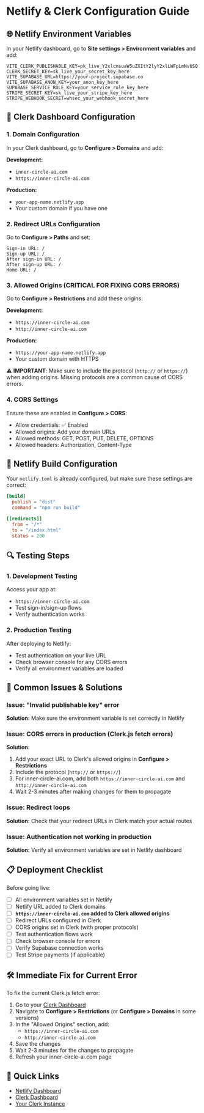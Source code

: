 # Netlify & Clerk Configuration Guide

## 🌐 Netlify Environment Variables

In your Netlify dashboard, go to **Site settings > Environment variables** and add:

```
VITE_CLERK_PUBLISHABLE_KEY=pk_live_Y2xlcmsuaW5uZXItY2lyY2xlLWFpLmNvbSQ
CLERK_SECRET_KEY=sk_live_your_secret_key_here
VITE_SUPABASE_URL=https://your-project.supabase.co
VITE_SUPABASE_ANON_KEY=your_anon_key_here
SUPABASE_SERVICE_ROLE_KEY=your_service_role_key_here
STRIPE_SECRET_KEY=sk_live_your_stripe_key_here
STRIPE_WEBHOOK_SECRET=whsec_your_webhook_secret_here
```

## 🔧 Clerk Dashboard Configuration

### 1. Domain Configuration
In your Clerk dashboard, go to **Configure > Domains** and add:

**Development:**
- `inner-circle-ai.com`
- `https://inner-circle-ai.com`

**Production:**
- `your-app-name.netlify.app`
- Your custom domain if you have one

### 2. Redirect URLs Configuration
Go to **Configure > Paths** and set:

```
Sign-in URL: /
Sign-up URL: /
After sign-in URL: /
After sign-up URL: /
Home URL: /
```

### 3. Allowed Origins (CRITICAL FOR FIXING CORS ERRORS)
Go to **Configure > Restrictions** and add these origins:

**Development:**
- `https://inner-circle-ai.com`
- `http://inner-circle-ai.com`

**Production:**
- `https://your-app-name.netlify.app`
- Your custom domain with HTTPS

⚠️ **IMPORTANT**: Make sure to include the protocol (`http://` or `https://`) when adding origins. Missing protocols are a common cause of CORS errors.

### 4. CORS Settings
Ensure these are enabled in **Configure > CORS**:
- Allow credentials: ✅ Enabled
- Allowed origins: Add your domain URLs
- Allowed methods: GET, POST, PUT, DELETE, OPTIONS
- Allowed headers: Authorization, Content-Type

## 🚀 Netlify Build Configuration

Your `netlify.toml` is already configured, but make sure these settings are correct:

```toml
[build]
  publish = "dist"
  command = "npm run build"

[[redirects]]
  from = "/*"
  to = "/index.html"
  status = 200
```

## 🔍 Testing Steps

### 1. Development Testing
Access your app at:
- `https://inner-circle-ai.com`
- Test sign-in/sign-up flows
- Verify authentication works

### 2. Production Testing
After deploying to Netlify:
- Test authentication on your live URL
- Check browser console for any CORS errors
- Verify all environment variables are loaded

## 🚨 Common Issues & Solutions

### Issue: "Invalid publishable key" error
**Solution:** Make sure the environment variable is set correctly in Netlify

### Issue: CORS errors in production (Clerk.js fetch errors)
**Solution:** 
1. Add your exact URL to Clerk's allowed origins in **Configure > Restrictions**
2. Include the protocol (`http://` or `https://`)
3. For inner-circle-ai.com, add both `https://inner-circle-ai.com` and `http://inner-circle-ai.com`
4. Wait 2-3 minutes after making changes for them to propagate

### Issue: Redirect loops
**Solution:** Check that your redirect URLs in Clerk match your actual routes

### Issue: Authentication not working in production
**Solution:** Verify all environment variables are set in Netlify dashboard

## 📋 Deployment Checklist

Before going live:
- [ ] All environment variables set in Netlify
- [ ] Netlify URL added to Clerk domains
- [ ] **`https://inner-circle-ai.com` added to Clerk allowed origins**
- [ ] Redirect URLs configured in Clerk
- [ ] CORS origins set in Clerk (with proper protocols)
- [ ] Test authentication flows work
- [ ] Check browser console for errors
- [ ] Verify Supabase connection works
- [ ] Test Stripe payments (if applicable)

## 🛠️ Immediate Fix for Current Error

To fix the current Clerk.js fetch error:

1. Go to your [Clerk Dashboard](https://dashboard.clerk.com/)
2. Navigate to **Configure > Restrictions** (or **Configure > Domains** in some versions)
3. In the "Allowed Origins" section, add:
   - `https://inner-circle-ai.com`
   - `http://inner-circle-ai.com`
4. Save the changes
5. Wait 2-3 minutes for the changes to propagate
6. Refresh your inner-circle-ai.com page

## 🔗 Quick Links

- [Netlify Dashboard](https://app.netlify.com/)
- [Clerk Dashboard](https://dashboard.clerk.com/)
- [Your Clerk Instance](https://clerk.inner-circle-ai.com)